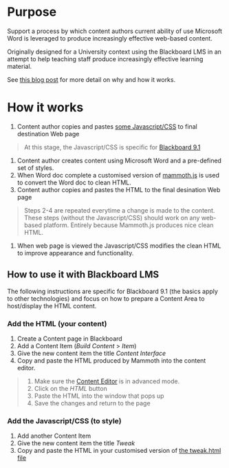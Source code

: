 
# Purpose

Support a process by which content authors current ability of use Microsoft Word is leveraged to produce increasingly effective web-based content.

Originally designed for a University context using the Blackboard LMS in an attempt to help teaching staff produce increasingly effective learning material.

See [this blog post](https://djon.es/blog/2019/02/24/exploring-knowledge-reuse-in-design-for-digital-learning/) for more detail on why and how it works.

# How it works

1. Content author copies and pastes [some Javascript/CSS](https://raw.githubusercontent.com/djplaner/Content-Interface-Tweak/master/tweak.html) to final destination Web page
> At this stage, the Javascript/CSS is specific for [Blackboard 9.1](https://www.blackboard.com/sites/sp6/index.html)
1. Content author creates content using Microsoft Word and a pre-defined set of styles.
1. When Word doc complete a customised version of [mammoth.js](https://github.com/mwilliamson/mammoth.js) is used to convert the Word doc to clean HTML.
1. Content author copies and pastes the HTML to the final desination Web page
> Steps 2-4 are repeated everytime a change is made to the content. These steps (without the Javascript/CSS) should work on any web-based platform. Entirely because Mammoth.js produces nice clean HTML.
1. When web page is viewed the Javascript/CSS modifies the clean HTML to improve appearance and functionality.

## How to use it with Blackboard LMS

The following instructions are specific for Blackboard 9.1 (the basics apply to other technologies) and focus on how to prepare a Content Area to host/display the HTML content.

### Add the HTML (your content)
1. Create a Content page in Blackboard
1. Add a Content Item (_Build Content_ > _Item_)
1. Give the new content item the title _Content Interface_
1. Copy and paste the HTML produced by Mammoth into the content editor.
> 1. Make sure the [Content Editor](https://blackboardhelp.usc.edu/course-content/adding-content-and-resources/using-the-content-editor/) is in advanced mode. 
> 1. Click on the _HTML_ button 
> 1. Paste the HTML into the window that pops up
> 1. Save the changes and return to the page

### Add the Javascript/CSS (to style)

1. Add another Content Item 
1. Give the new content item the title _Tweak_
1. Copy and paste the HTML in your customised version of [the tweak.html file](https://raw.githubusercontent.com/djplaner/Content-Interface-Tweak/master/tweak.html)


